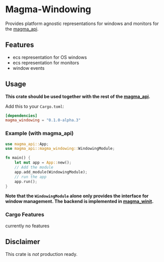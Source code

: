 # Magma-Windowing

Provides platform agnostic representations for windows and monitors for the [magma_api](https://crates.io/crates/magma_api).

## Features

- ecs representation for OS windows
- ecs representation for monitors
- window events

## Usage

**This crate should be used together with the rest of the [magma_api](https://crates.io/crates/magma_api).**

Add this to your `Cargo.toml`:

```toml
[dependencies]
magma_windowing = "0.1.0-alpha.3"
```

### Example (with magma_api)

```rust
use magma_api::App;
use magma_api::magma_windowing::WindowingModule;

fn main() {
    let mut app = App::new();
    // Add the module
    app.add_module(WindowingModule);
    // run the app
    app.run();
}
```

**Note that the `WindowingModule` alone only provides the interface for window management. The backend is implemented in [magma_winit](https://crates.io/crates/magma_winit).**

### Cargo Features

currently no features

## Disclaimer

This crate is *not* production ready.
